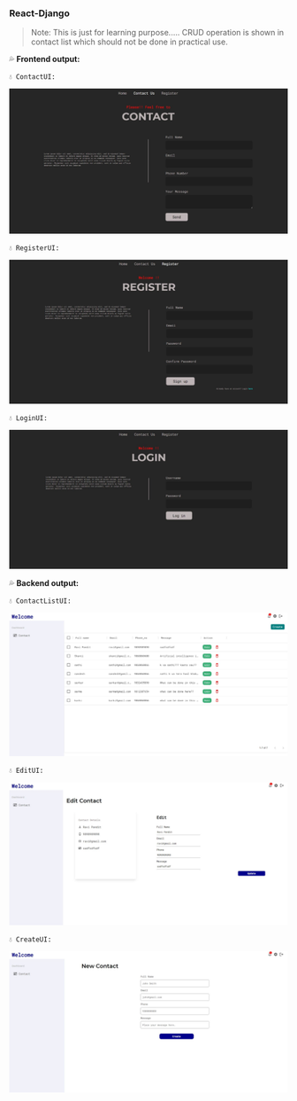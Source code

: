 ### **React-Django**

> Note: This is just for learning purpose..... CRUD operation is shown in contact list which should not be done in practical use.

💦 **Frontend output:**

    💧 ContactUI:
![Frontend](https://raw.githubusercontent.com/rravii/React-Django/main/Screenshots/4.JPG)

    💧 RegisterUI:
![RegisterUI](https://raw.githubusercontent.com/rravii/React-Django/main/Screenshots/5.JPG)

    💧 LoginUI:
![LoginUI](https://raw.githubusercontent.com/rravii/React-Django/main/Screenshots/6.JPG)

💦 **Backend output:**

    💧 ContactListUI:
![Frontend](https://raw.githubusercontent.com/rravii/React-Django/main/Screenshots/1.JPG)

    💧 EditUI:
![RegisterUI](https://raw.githubusercontent.com/rravii/React-Django/main/Screenshots/2.JPG)

    💧 CreateUI:
![LoginUI](https://raw.githubusercontent.com/rravii/React-Django/main/Screenshots/3.JPG)
